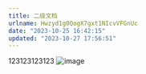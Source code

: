 ```yaml
---
title: 二级文档
urlname: Hwzyd1g0QogX7gxt1NIcvVFGnUc
date: "2023-10-25 16:42:15"
updated: "2023-10-27 17:56:51"
---
```


123123123123
![image](https://blogimagesrep-1257180516.cos.ap-guangzhou.myqcloud.com/elog-docs-images//GaKXb4d0xojINsxZVr9cAaNPnIh.png)
